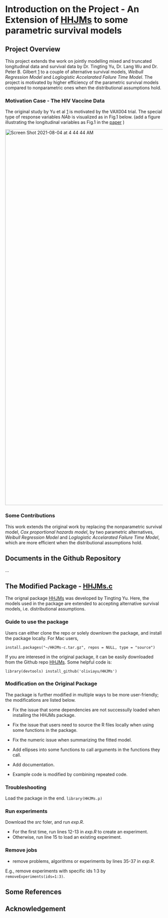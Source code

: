 # Introduction on the Project - An Extension of [HHJMs](https://github.com/oliviayu/HHJMs) to some parametric survival models

## Project Overview

This project extends the work on jointly modelling mixed and truncated longitudinal data and survival data by Dr. Tingting Yu, Dr. Lang Wu and Dr. Peter B. Gilbert [1](https://academic.oup.com/biostatistics/article/19/3/374/4210131?login=true) to a couple of alternative survival models, *Weibull Regression Model* and *Loglogistic Accelarated Failure Time Model*. The project is motivated by higher efficiency of the parametric survival models compared to nonparametric ones when the distributional assumptions hold. 

### Motivation Case - The HIV Vaccine Data

The original study by Yu et al [1](https://academic.oup.com/biostatistics/article/19/3/374/4210131?login=true) is motivated by the VAX004 trial.  The special type of response variables *NAb* is visualized as in Fig.1 below. (add a figure illustrating the longitudinal variables as Fig.1 in the [paper](https://academic.oup.com/biostatistics/article/19/3/374/4210131?login=true) )

<img width="1199" alt="Screen Shot 2021-08-04 at 4 44 44 AM" src="https://user-images.githubusercontent.com/70077322/128175220-ff0a1735-f15f-4f65-9542-9a0ec45f9755.png">


### Some Contributions

This work extends the original work by replacing the nonparametric survival model, *Cox proportional hazards model*, by two parametric alternatives, *Weibull Regression Model* and *Loglogistic Accelarated Failure Time Model*, which are more efficient when the distributional assumptions hold.


## Documents in the Github Repository

...


## The Modified Package - [HHJMs.c](HHJMs-l.tar.gz)

The orignal package [HHJMs](https://github.com/oliviayu/HHJMs) was developed by Tingting Yu. Here, the models used in the package are extended to accepting alternative survival models, i.e. distributional assumptions. 

### Guide to use the package

Users can either clone the repo or solely downlown the package, and install the package locally. For Mac users,

`install.packages("~/HHJMs-c.tar.gz", repos = NULL, type = "source")`

If you are interesed in the original package, it can be easily downloaded from the Github repo [HHJMs](https://github.com/oliviayu/HHJMs). Some helpful code is:

`library(devtools)
install_github('oliviayu/HHJMs')`

### Modification on the Original Package

The package is further modified in multiple ways to be more user-friendly; the modifications are listed below.

- Fix the issue that some dependencies are not successully loaded when installing the HHJMs package.

- Fix the issue that users need to source the R files locally when using some functions in the package.

- Fix the numeric issue when summarizing the fitted model.

- Add ellipses into some functions to call arguments in the functions they call.

- Add documentation.

- Example code is modified by combining repeated code.




### Troubleshooting

Load the package in the end.
`library(HHJMs.p)`


### Run experiments

Download the *src* foler, and run *exp.R*.

- For the first time, run lines 12-13 in *exp.R* to create an experiment.
- Otherwise, run line 15 to load an existing experiment.

### Remove jobs

- remove problems, algorithms or experiments by lines 35-37 in *exp.R*.

E.g., remove experiments with specific ids 1:3 by 
`removeExperiments(ids=1:3)`.

## Some References


## Acknowledgement
